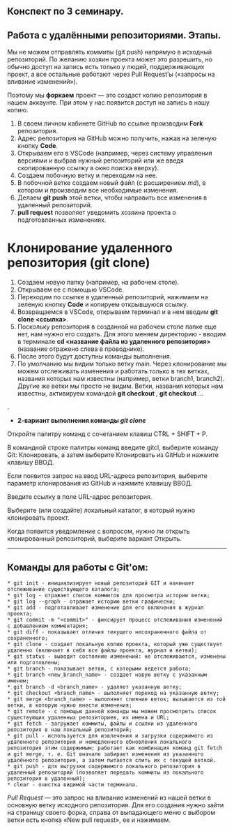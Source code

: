 ## Конспект по 3 семинару.

## Работа с удалёнными репозиториями. Этапы.

Мы не можем отправлять коммиты (git push) напрямую в исходный репозиторий. По желанию хозяин проекта может это разрешить, но обычно доступ на запись есть только у людей, поддерживающих проект, а все остальные работают через Pull Request’ы («запросы на вливание изменений»).

Поэтому мы **форкаем** проект — это создаст копию репозитория в нашем аккаунте. При этом у нас появится доступ на запись в нашу копию.

1. В своем личном кабинете GitHub по ссылке производим **Fork** репозитория.
2. Адрес репозитория на GitHub можно получить, нажав на зеленую кнопку **Code**.
3. Открываем его в VSCode (например, через систему управления версиями и выбрав нужный репозиторий или же введя скопированную ссылку в окно поиска вверху).
4. Создаем побочную ветку и переходим на нее.
5. В побочной ветке создаем новый файл (с расширением *md*), в котором и производим все необходимые изменения.
6. Делаем **git push** этой ветки, чтобы направить все изменения в удаленный репозиторий.
7. **pull request** позволяет уведомить хозяина проекта о подготовленных изменениях.

# Клонирование удаленного репозитория (git clone)

1.	Создаем новую папку (например, на рабочем столе).
2.	Открываем ее с помощью VSCode.
3.	Переходим по ссылке в удаленный репозиторий, нажимаем на зеленую кнопку **Code** и копируем открывшуюся ссылку.
4.	Возвращаемся в VSCode, открываем терминал и в нем вводим **git clone <ссылка>**.
5.	Поскольку репозитория в созданной на рабочем столе папке еще нет, нам нужно его создать. Для этого меняем директорию - вводим в терминале **cd <название файла из удаленного репозитория>** (название отражено слева в проводнике).
6.	После этого будут доступны команды выполнения.
7.	По умолчанию мы видим только ветку main. Через клонирование мы можем отслеживать изменения и работать только в тех ветках, названия которых нам известны (например, ветки branch1, branch2). Другие же ветки мы просто не видим. Ветки, названия которых нам известны, активируем командой **git checkout <branch1>**, **git checkout <branch2>**…

.
* **2-вариант выполнения команды _git clone_**

Откройте палитру команд с сочетанием клавиш CTRL + SHIFT + P.

В командной строке палитры команд введите gitcl, выберите команду Git: Клонировать, а затем выберите Клонировать из GitHub и нажмите клавишу ВВОД.

Если появится запрос на ввод URL-адреса репозитория, выберите параметр клонирования из GitHub и нажмите клавишу ВВОД.

Введите ссылку в поле URL-адрес репозитория.

Выберите (или создайте) локальный каталог, в который нужно клонировать проект.

Когда появится уведомление с вопросом, нужно ли открыть клонированный репозиторий, выберите вариант Открыть.

***

## Команды для работы с Git'ом:
    * git init - инициализирует новый репозиторий GIT и начинает отслеживание существующего каталога;
    * git log - отражает список коммитов для просмотра истории ветки;
    * git log --graph - отражает историю ветки графически;
    * git add - подготавливает изменение для его включения в журнал проекта;
    * git commit -m "<commit>" - фиксирует процесс отслеживания изменений с добавлением комментария;
    * git diff - показывает отличия текущего несохраненного файла от сохраненного;
    * git clone - создает локальную копию проекта, который уже существует удаленно (включает в себя все файлы проекта, журнал и ветви);
    * git status - выводит состояние изменений: не отслеживаются, изменены или подготовлены;
    * git branch - показывает ветви, с которыми ведется работа;
    * git branch <new_branch_name> - создает новую ветку с указанным именем;
    * git branch -d <branch_name> - удаляет указанную ветку;
    * git checkout <branch_name> - выполняет переход на указанную ветку;
    * git merge <branch_name> - выполняет слияние веток; вызывается из той ветки, в которую нужно внести изменения;
    * git remote - c помощью данной команды мы можем просмотреть список существующих удаленных репозиториев, их имена и URL;
    * git fetch - загружает коммиты, файлы и ссылки из удаленного репозитория в наш локальный репозиторий;
    * git pull - используется для извлечения и загрузки содержимого из удаленного репозитория и немедленного обновления локального репозитория этим содержимым; работает как комбинация команд git fetch и git merge, т. е. Git вначале забирает изменения из указанного удалённого репозитория, а затем пытается слить их с текущей веткой.
    * git push - для выгрузки содержимого локального репозитория в удаленный репозиторий (позволяет передать коммиты из локального репозитория в удаленный);
    * clear - очистка видимой части терминала.

*Pull Request* — это запрос на вливание изменений из нашей ветки в основную ветку исходного репозитория. Для его создания нужно зайти на страницу своего форка, справа от выпадающего меню с выбором ветки есть кнопка «New pull request», ее и нажимаем.